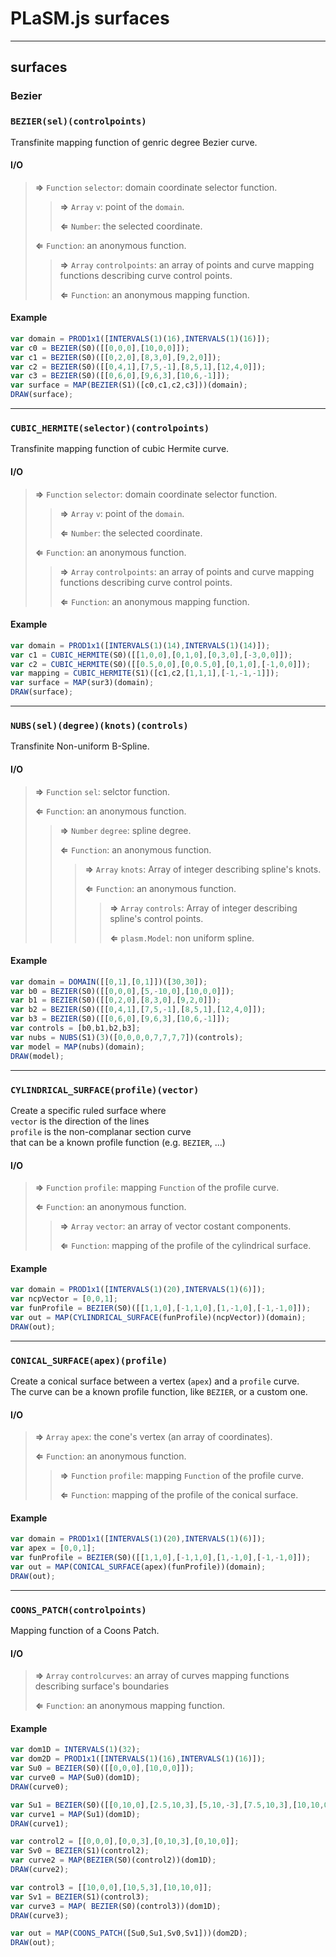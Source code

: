 # PLaSM.js surfaces

- - -

## surfaces

### Bezier

### `BEZIER(sel)(controlpoints)`

Transfinite mapping function of genric degree Bezier curve.

#### I/O

> **&rArr;** `Function` `selector`: domain coordinate selector function.
>
> > **&rArr;** `Array` `v`: point of the `domain`.
> >
> > **&lArr;** `Number`: the selected coordinate.
>
> **&lArr;** `Function`: an anonymous function.
>
> > **&rArr;** `Array` `controlpoints`: an array of points and curve mapping functions describing curve control points.
> >
> > **&lArr;** `Function`: an anonymous mapping function.

#### Example

```js
var domain = PROD1x1([INTERVALS(1)(16),INTERVALS(1)(16)]);
var c0 = BEZIER(S0)([[0,0,0],[10,0,0]]);
var c1 = BEZIER(S0)([[0,2,0],[8,3,0],[9,2,0]]);
var c2 = BEZIER(S0)([[0,4,1],[7,5,-1],[8,5,1],[12,4,0]]);
var c3 = BEZIER(S0)([[0,6,0],[9,6,3],[10,6,-1]]);
var surface = MAP(BEZIER(S1)([c0,c1,c2,c3]))(domain);
DRAW(surface);
```

- - - 

### `CUBIC_HERMITE(selector)(controlpoints)`

Transfinite mapping function of cubic Hermite curve.

#### I/O

> **&rArr;** `Function` `selector`: domain coordinate selector function.
>
> > **&rArr;** `Array` `v`: point of the `domain`.
> >
> > **&lArr;** `Number`: the selected coordinate.
>
> **&lArr;** `Function`: an anonymous function.
>
> > **&rArr;** `Array` `controlpoints`: an array of points and curve mapping functions describing curve control points.
> >
> > **&lArr;** `Function`: an anonymous mapping function.

#### Example

```js
var domain = PROD1x1([INTERVALS(1)(14),INTERVALS(1)(14)]);
var c1 = CUBIC_HERMITE(S0)([[1,0,0],[0,1,0],[0,3,0],[-3,0,0]]);
var c2 = CUBIC_HERMITE(S0)([[0.5,0,0],[0,0.5,0],[0,1,0],[-1,0,0]]);
var mapping = CUBIC_HERMITE(S1)([c1,c2,[1,1,1],[-1,-1,-1]]);
var surface = MAP(sur3)(domain);
DRAW(surface);
```

- - - 

### `NUBS(sel)(degree)(knots)(controls)`

Transfinite Non-uniform B-Spline.

#### I/O

> **&rArr;** `Function` `sel`: selctor function.
>
> **&lArr;** `Function`: an anonymous function.
>
> > **&rArr;** `Number` `degree`: spline degree.
> >
> > **&lArr;** `Function`: an anonymous function.
> >
> > > **&rArr;** `Array` `knots`: Array of integer describing spline's knots.
> > >
> > > **&lArr;** `Function`: an anonymous function.
> > >
> > > > **&rArr;** `Array` `controls`: Array of integer describing spline's control points.
> > > >
> > > > **&lArr;** `plasm.Model`: non uniform spline.

#### Example

```js
var domain = DOMAIN([[0,1],[0,1]])([30,30]);
var b0 = BEZIER(S0)([[0,0,0],[5,-10,0],[10,0,0]]);
var b1 = BEZIER(S0)([[0,2,0],[8,3,0],[9,2,0]]);
var b2 = BEZIER(S0)([[0,4,1],[7,5,-1],[8,5,1],[12,4,0]]);
var b3 = BEZIER(S0)([[0,6,0],[9,6,3],[10,6,-1]]);
var controls = [b0,b1,b2,b3];
var nubs = NUBS(S1)(3)([0,0,0,0,7,7,7,7])(controls);
var model = MAP(nubs)(domain);
DRAW(model);
```

- - - 

### `CYLINDRICAL_SURFACE(profile)(vector)`

Create a specific ruled surface where  
`vector` is the direction of the lines  
`profile` is the non-complanar section curve  
that can be a known profile function (e.g. `BEZIER`, ...)

#### I/O

> **&rArr;** `Function` `profile`: mapping `Function` of the profile curve.
>
> **&lArr;** `Function`: an anonymous function.
>
> > **&rArr;** `Array` `vector`: an array of vector costant components.
> >
> > **&lArr;** `Function`: mapping of the profile of the cylindrical surface.


#### Example

```js
var domain = PROD1x1([INTERVALS(1)(20),INTERVALS(1)(6)]);
var ncpVector = [0,0,1];
var funProfile = BEZIER(S0)([[1,1,0],[-1,1,0],[1,-1,0],[-1,-1,0]]);
var out = MAP(CYLINDRICAL_SURFACE(funProfile)(ncpVector))(domain);
DRAW(out);
```

- - -

### `CONICAL_SURFACE(apex)(profile)`

Create a conical surface between a vertex (`apex`) and a `profile` curve.  
The curve can be a known profile function, like `BEZIER`, or a custom one.

#### I/O

> **&rArr;** `Array` `apex`: the cone's vertex (an array of coordinates).
>
> **&lArr;** `Function`: an anonymous function.
>
> > **&rArr;** `Function` `profile`: mapping `Function` of the profile curve.
> >
> > **&lArr;** `Function`: mapping of the profile of the conical surface.


#### Example

```js
var domain = PROD1x1([INTERVALS(1)(20),INTERVALS(1)(6)]);
var apex = [0,0,1];
var funProfile = BEZIER(S0)([[1,1,0],[-1,1,0],[1,-1,0],[-1,-1,0]]);
var out = MAP(CONICAL_SURFACE(apex)(funProfile))(domain);
DRAW(out);
```

- - -

### `COONS_PATCH(controlpoints)`

Mapping function of a Coons Patch.

#### I/O

> **&rArr;** `Array` `controlcurves`: an array of curves mapping functions describing surface's boundaries
>
> **&lArr;** `Function`: an anonymous mapping function.

#### Example

```js
var dom1D = INTERVALS(1)(32);
var dom2D = PROD1x1([INTERVALS(1)(16),INTERVALS(1)(16)]);
var Su0 = BEZIER(S0)([[0,0,0],[10,0,0]]);
var curve0 = MAP(Su0)(dom1D);
DRAW(curve0);

var Su1 = BEZIER(S0)([[0,10,0],[2.5,10,3],[5,10,-3],[7.5,10,3],[10,10,0]]);
var curve1 = MAP(Su1)(dom1D);
DRAW(curve1);

var control2 = [[0,0,0],[0,0,3],[0,10,3],[0,10,0]];
var Sv0 = BEZIER(S1)(control2);
var curve2 = MAP(BEZIER(S0)(control2))(dom1D);
DRAW(curve2);

var control3 = [[10,0,0],[10,5,3],[10,10,0]];
var Sv1 = BEZIER(S1)(control3);
var curve3 = MAP( BEZIER(S0)(control3))(dom1D);
DRAW(curve3);

var out = MAP(COONS_PATCH([Su0,Su1,Sv0,Sv1]))(dom2D);
DRAW(out);
```
